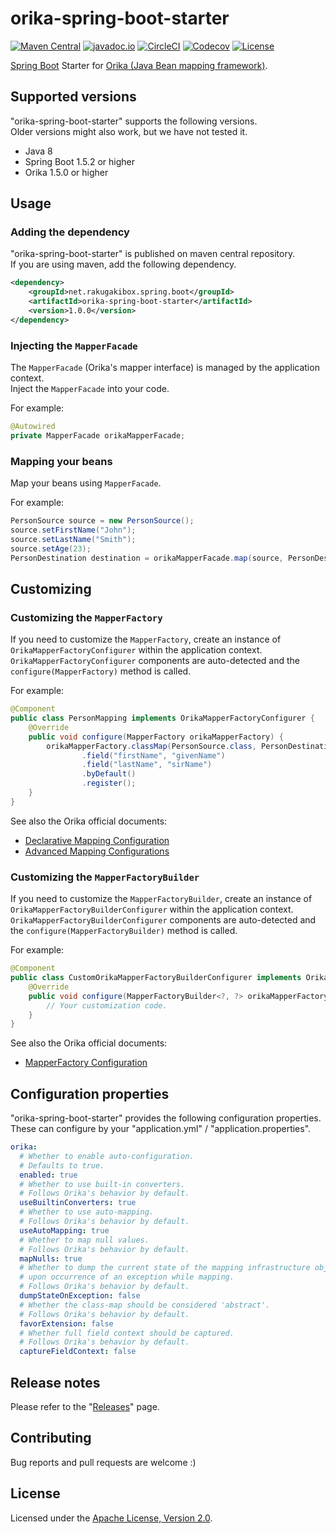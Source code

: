 # orika-spring-boot-starter

[![Maven Central][Maven Central Badge]][Maven Central]
[![javadoc.io][javadoc.io Badge]][javadoc.io]
[![CircleCI][CircleCI Badge]][CircleCI]
[![Codecov][Codecov Badge]][Codecov]
[![License][License Badge]][License]

[Maven Central Badge]: https://maven-badges.herokuapp.com/maven-central/net.rakugakibox.spring.boot/orika-spring-boot-starter/badge.svg
[Maven Central]: https://maven-badges.herokuapp.com/maven-central/net.rakugakibox.spring.boot/orika-spring-boot-starter
[javadoc.io Badge]: https://www.javadoc.io/badge/net.rakugakibox.spring.boot/orika-spring-boot-starter.svg
[javadoc.io]: https://www.javadoc.io/doc/net.rakugakibox.spring.boot/orika-spring-boot-starter
[CircleCI Badge]: https://circleci.com/gh/akihyro/orika-spring-boot-starter.svg?style=shield
[CircleCI]: https://circleci.com/gh/akihyro/orika-spring-boot-starter
[Codecov Badge]: https://codecov.io/gh/akihyro/orika-spring-boot-starter/branch/master/graph/badge.svg
[Codecov]: https://codecov.io/gh/akihyro/orika-spring-boot-starter
[License Badge]: https://img.shields.io/badge/license-Apache%202.0-brightgreen.svg
[License]: LICENSE.txt

[Spring Boot] Starter for [Orika (Java Bean mapping framework)].  

[Spring Boot]: https://projects.spring.io/spring-boot/
[Orika (Java Bean mapping framework)]: http://orika-mapper.github.io/orika-docs/

## Supported versions

"orika-spring-boot-starter" supports the following versions.  
Older versions might also work, but we have not tested it.  

* Java 8
* Spring Boot 1.5.2 or higher
* Orika 1.5.0 or higher

## Usage

### Adding the dependency

"orika-spring-boot-starter" is published on maven central repository.  
If you are using maven, add the following dependency.  

```xml
<dependency>
    <groupId>net.rakugakibox.spring.boot</groupId>
    <artifactId>orika-spring-boot-starter</artifactId>
    <version>1.0.0</version>
</dependency>
```

### Injecting the `MapperFacade`

The `MapperFacade` (Orika's mapper interface) is managed by the application context.  
Inject the `MapperFacade` into your code.  

For example:  

```java
@Autowired
private MapperFacade orikaMapperFacade;
```

### Mapping your beans

Map your beans using `MapperFacade`.  

For example:  

```java
PersonSource source = new PersonSource();
source.setFirstName("John");
source.setLastName("Smith");
source.setAge(23);
PersonDestination destination = orikaMapperFacade.map(source, PersonDestination.class);
```

## Customizing

### Customizing the `MapperFactory`

If you need to customize the `MapperFactory`,
create an instance of `OrikaMapperFactoryConfigurer` within the application context.  
`OrikaMapperFactoryConfigurer` components are auto-detected
and the `configure(MapperFactory)` method is called.  

For example:  

```java
@Component
public class PersonMapping implements OrikaMapperFactoryConfigurer {
    @Override
    public void configure(MapperFactory orikaMapperFactory) {
        orikaMapperFactory.classMap(PersonSource.class, PersonDestination.class)
                .field("firstName", "givenName")
                .field("lastName", "sirName")
                .byDefault()
                .register();
    }
}
```

See also the Orika official documents:  

* [Declarative Mapping Configuration]
* [Advanced Mapping Configurations]

[Declarative Mapping Configuration]: http://orika-mapper.github.io/orika-docs/mappings-via-classmapbuilder.html
[Advanced Mapping Configurations]: http://orika-mapper.github.io/orika-docs/advanced-mappings.html

### Customizing the `MapperFactoryBuilder`

If you need to customize the `MapperFactoryBuilder`,
create an instance of `OrikaMapperFactoryBuilderConfigurer` within the application context.  
`OrikaMapperFactoryBuilderConfigurer` components are auto-detected
and the `configure(MapperFactoryBuilder)` method is called.  

For example:  

```java
@Component
public class CustomOrikaMapperFactoryBuilderConfigurer implements OrikaMapperFactoryBuilderConfigurer {
    @Override
    public void configure(MapperFactoryBuilder<?, ?> orikaMapperFactoryBuilder) {
        // Your customization code.
    }
}
```

See also the Orika official documents:  

* [MapperFactory Configuration]

[MapperFactory Configuration]: http://orika-mapper.github.io/orika-docs/mapper-factory.html

## Configuration properties

"orika-spring-boot-starter" provides the following configuration properties.  
These can configure by your "application.yml" / "application.properties".  

```yaml
orika:
  # Whether to enable auto-configuration.
  # Defaults to true.
  enabled: true
  # Whether to use built-in converters.
  # Follows Orika's behavior by default.
  useBuiltinConverters: true
  # Whether to use auto-mapping.
  # Follows Orika's behavior by default.
  useAutoMapping: true
  # Whether to map null values.
  # Follows Orika's behavior by default.
  mapNulls: true
  # Whether to dump the current state of the mapping infrastructure objects
  # upon occurrence of an exception while mapping.
  # Follows Orika's behavior by default.
  dumpStateOnException: false
  # Whether the class-map should be considered 'abstract'.
  # Follows Orika's behavior by default.
  favorExtension: false
  # Whether full field context should be captured.
  # Follows Orika's behavior by default.
  captureFieldContext: false
```

## Release notes

Please refer to the "[Releases]" page.  

[Releases]: https://github.com/akihyro/orika-spring-boot-starter/releases

## Contributing

Bug reports and pull requests are welcome :)  

## License

Licensed under the [Apache License, Version 2.0].  

[Apache License, Version 2.0]: LICENSE.txt
